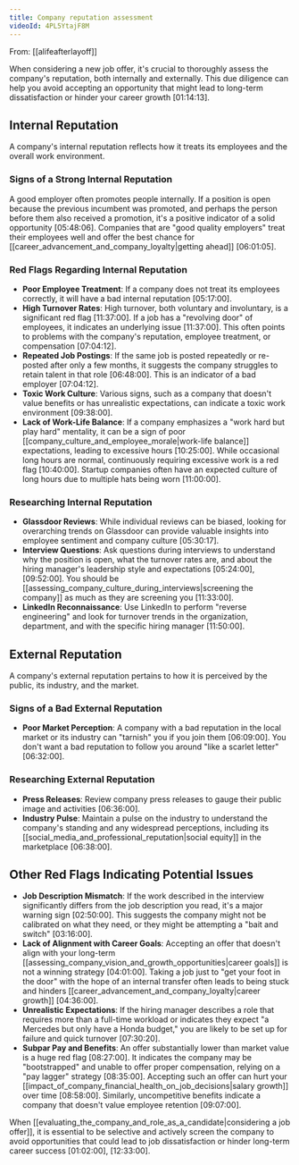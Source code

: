 ```yaml
---
title: Company reputation assessment
videoId: 4PL5YtajF8M
---
```


From: [[alifeafterlayoff]] <br/> 

When considering a new job offer, it's crucial to thoroughly assess the company's reputation, both internally and externally. This due diligence can help you avoid accepting an opportunity that might lead to long-term dissatisfaction or hinder your career growth <a class="yt-timestamp" data-t="01:14:13">[01:14:13]</a>.

## Internal Reputation

A company's internal reputation reflects how it treats its employees and the overall work environment.

### Signs of a Strong Internal Reputation
A good employer often promotes people internally. If a position is open because the previous incumbent was promoted, and perhaps the person before them also received a promotion, it's a positive indicator of a solid opportunity <a class="yt-timestamp" data-t="05:48:06">[05:48:06]</a>. Companies that are "good quality employers" treat their employees well and offer the best chance for [[career_advancement_and_company_loyalty|getting ahead]] <a class="yt-timestamp" data-t="06:01:05">[06:01:05]</a>.

### Red Flags Regarding Internal Reputation

*   **Poor Employee Treatment**: If a company does not treat its employees correctly, it will have a bad internal reputation <a class="yt-timestamp" data-t="05:17:00">[05:17:00]</a>.
*   **High Turnover Rates**: High turnover, both voluntary and involuntary, is a significant red flag <a class="yt-timestamp" data-t="11:37:00">[11:37:00]</a>. If a job has a "revolving door" of employees, it indicates an underlying issue <a class="yt-timestamp" data-t="11:37:00">[11:37:00]</a>. This often points to problems with the company's reputation, employee treatment, or compensation <a class="yt-timestamp" data-t="07:04:12">[07:04:12]</a>.
*   **Repeated Job Postings**: If the same job is posted repeatedly or re-posted after only a few months, it suggests the company struggles to retain talent in that role <a class="yt-timestamp" data-t="06:48:00">[06:48:00]</a>. This is an indicator of a bad employer <a class="yt-timestamp" data-t="07:04:12">[07:04:12]</a>.
*   **Toxic Work Culture**: Various signs, such as a company that doesn't value benefits or has unrealistic expectations, can indicate a toxic work environment <a class="yt-timestamp" data-t="09:38:00">[09:38:00]</a>.
*   **Lack of Work-Life Balance**: If a company emphasizes a "work hard but play hard" mentality, it can be a sign of poor [[company_culture_and_employee_morale|work-life balance]] expectations, leading to excessive hours <a class="yt-timestamp" data-t="10:25:00">[10:25:00]</a>. While occasional long hours are normal, continuously requiring excessive work is a red flag <a class="yt-timestamp" data-t="10:40:00">[10:40:00]</a>. Startup companies often have an expected culture of long hours due to multiple hats being worn <a class="yt-timestamp" data-t="11:00:00">[11:00:00]</a>.

### Researching Internal Reputation
*   **Glassdoor Reviews**: While individual reviews can be biased, looking for overarching trends on Glassdoor can provide valuable insights into employee sentiment and company culture <a class="yt-timestamp" data-t="05:30:17">[05:30:17]</a>.
*   **Interview Questions**: Ask questions during interviews to understand why the position is open, what the turnover rates are, and about the hiring manager's leadership style and expectations <a class="yt-timestamp" data-t="05:24:00">[05:24:00]</a>, <a class="yt-timestamp" data-t="09:52:00">[09:52:00]</a>. You should be [[assessing_company_culture_during_interviews|screening the company]] as much as they are screening you <a class="yt-timestamp" data-t="11:33:00">[11:33:00]</a>.
*   **LinkedIn Reconnaissance**: Use LinkedIn to perform "reverse engineering" and look for turnover trends in the organization, department, and with the specific hiring manager <a class="yt-timestamp" data-t="11:50:00">[11:50:00]</a>.

## External Reputation

A company's external reputation pertains to how it is perceived by the public, its industry, and the market.

### Signs of a Bad External Reputation
*   **Poor Market Perception**: A company with a bad reputation in the local market or its industry can "tarnish" you if you join them <a class="yt-timestamp" data-t="06:09:00">[06:09:00]</a>. You don't want a bad reputation to follow you around "like a scarlet letter" <a class="yt-timestamp" data-t="06:32:00">[06:32:00]</a>.

### Researching External Reputation
*   **Press Releases**: Review company press releases to gauge their public image and activities <a class="yt-timestamp" data-t="06:36:00">[06:36:00]</a>.
*   **Industry Pulse**: Maintain a pulse on the industry to understand the company's standing and any widespread perceptions, including its [[social_media_and_professional_reputation|social equity]] in the marketplace <a class="yt-timestamp" data-t="06:38:00">[06:38:00]</a>.

## Other Red Flags Indicating Potential Issues

*   **Job Description Mismatch**: If the work described in the interview significantly differs from the job description you read, it's a major warning sign <a class="yt-timestamp" data-t="02:50:00">[02:50:00]</a>. This suggests the company might not be calibrated on what they need, or they might be attempting a "bait and switch" <a class="yt-timestamp" data-t="03:16:00">[03:16:00]</a>.
*   **Lack of Alignment with Career Goals**: Accepting an offer that doesn't align with your long-term [[assessing_company_vision_and_growth_opportunities|career goals]] is not a winning strategy <a class="yt-timestamp" data-t="04:01:00">[04:01:00]</a>. Taking a job just to "get your foot in the door" with the hope of an internal transfer often leads to being stuck and hinders [[career_advancement_and_company_loyalty|career growth]] <a class="yt-timestamp" data-t="04:36:00">[04:36:00]</a>.
*   **Unrealistic Expectations**: If the hiring manager describes a role that requires more than a full-time workload or indicates they expect "a Mercedes but only have a Honda budget," you are likely to be set up for failure and quick turnover <a class="yt-timestamp" data-t="07:30:20">[07:30:20]</a>.
*   **Subpar Pay and Benefits**: An offer substantially lower than market value is a huge red flag <a class="yt-timestamp" data-t="08:27:00">[08:27:00]</a>. It indicates the company may be "bootstrapped" and unable to offer proper compensation, relying on a "pay lagger" strategy <a class="yt-timestamp" data-t="08:35:00">[08:35:00]</a>. Accepting such an offer can hurt your [[impact_of_company_financial_health_on_job_decisions|salary growth]] over time <a class="yt-timestamp" data-t="08:58:00">[08:58:00]</a>. Similarly, uncompetitive benefits indicate a company that doesn't value employee retention <a class="yt-timestamp" data-t="09:07:00">[09:07:00]</a>.

When [[evaluating_the_company_and_role_as_a_candidate|considering a job offer]], it is essential to be selective and actively screen the company to avoid opportunities that could lead to job dissatisfaction or hinder long-term career success <a class="yt-timestamp" data-t="01:02:00">[01:02:00]</a>, <a class="yt-timestamp" data-t="12:33:00">[12:33:00]</a>.